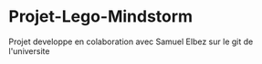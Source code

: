 # Projet-Lego-Mindstorm

Projet developpe en colaboration avec Samuel Elbez sur le git de l'universite
